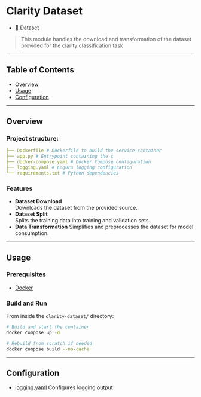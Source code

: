 # Clarity Dataset

- [🤗 Dataset](https://huggingface.co/datasets/ailsntua/QEvasion)

> This module handles the download and transformation of the dataset provided for the clarity classification task

---

## Table of Contents

- [Overview](#overview)
- [Usage](#usage)
- [Configuration](#configuration)

---

## Overview

### Project structure:

``` yaml
├── Dockerfile # Dockerfile to build the service container
├── app.py # Entrypoint containing the c
├── docker-compose.yaml # Docker Compose configuration
├── logging.yaml # Loguru logging configuration
└── requirements.txt # Python dependencies
```

### Features

- **Dataset Download**  
  Downloads the dataset from the provided source.
- **Dataset Split**  
  Splits the training data into training and validation sets.
- **Data Transformation**
  Simplifies and preprocesses the dataset for model consumption.

---

## Usage

### Prerequisites

* [Docker](https://www.docker.com/get-started/)

### Build and Run

From inside the `clarity-dataset/` directory:

```bash
# Build and start the container
docker compose up -d
```

```bash
# Rebuild from scratch if needed
docker compose build --no-cache
```

---

## Configuration

* [logging.yaml](logging.yaml) Configures logging output